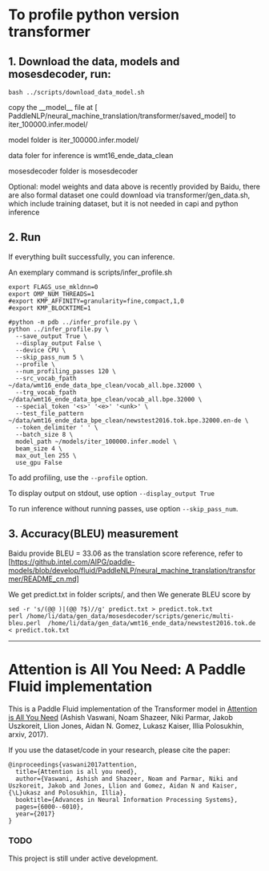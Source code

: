 
# To profile python version transformer 

## 1. Download the data, models and mosesdecoder, run:
```
bash ../scripts/download_data_model.sh
```
copy the \_\_model\_\_ file at [ PaddleNLP/neural_machine_translation/transformer/saved_model] to iter_100000.infer.model/

model folder is iter_100000.infer.model/

data foler for inference is wmt16_ende_data_clean

mosesdecoder folder is mosesdecoder

Optional: model weights and data above is recently provided by Baidu, there are also formal dataset one could download via transformer/gen_data.sh, which include training dataset, but it is not needed in capi and python inference

## 2. Run
If everything built successfully, you can inference.

An exemplary command is scripts/infer_profile.sh
```
export FLAGS_use_mkldnn=0
export OMP_NUM_THREADS=1
#export KMP_AFFINITY=granularity=fine,compact,1,0
#export KMP_BLOCKTIME=1

#python -m pdb ../infer_profile.py \
python ../infer_profile.py \
  --save_output True \
  --display_output False \
  --device CPU \
  --skip_pass_num 5 \
  --profile \
  --num_profiling_passes 120 \
  --src_vocab_fpath ~/data/wmt16_ende_data_bpe_clean/vocab_all.bpe.32000 \
  --trg_vocab_fpath ~/data/wmt16_ende_data_bpe_clean/vocab_all.bpe.32000 \
  --special_token '<s>' '<e>' '<unk>' \
  --test_file_pattern ~/data/wmt16_ende_data_bpe_clean/newstest2016.tok.bpe.32000.en-de \
  --token_delimiter ' ' \
  --batch_size 8 \
  model_path ~/models/iter_100000.infer.model \
  beam_size 4 \
  max_out_len 255 \
  use_gpu False
```
To add profiling, use the `--profile` option.

To display output on stdout, use option `--display_output True`

To run inference without running passes, use option `--skip_pass_num`.

## 3. Accuracy(BLEU) measurement
Baidu provide BLEU = 33.06 as the translation score reference, refer to [https://github.intel.com/AIPG/paddle-models/blob/develop/fluid/PaddleNLP/neural_machine_translation/transformer/README_cn.md]

We get predict.txt in folder scripts/, and then We generate BLEU score by
```
sed -r 's/(@@ )|(@@ ?$)//g' predict.txt > predict.tok.txt
perl /home/li/data/gen_data/mosesdecoder/scripts/generic/multi-bleu.perl  /home/li/data/gen_data/wmt16_ende_data/newstest2016.tok.de < predict.tok.txt
```
---

# Attention is All You Need: A Paddle Fluid implementation

This is a Paddle Fluid implementation of the Transformer model in [Attention is All You Need]() (Ashish Vaswani, Noam Shazeer, Niki Parmar, Jakob Uszkoreit, Llion Jones, Aidan N. Gomez, Lukasz Kaiser, Illia Polosukhin, arxiv, 2017).

If you use the dataset/code in your research, please cite the paper:

```text
@inproceedings{vaswani2017attention,
  title={Attention is all you need},
  author={Vaswani, Ashish and Shazeer, Noam and Parmar, Niki and Uszkoreit, Jakob and Jones, Llion and Gomez, Aidan N and Kaiser, {\L}ukasz and Polosukhin, Illia},
  booktitle={Advances in Neural Information Processing Systems},
  pages={6000--6010},
  year={2017}
}
```

### TODO

This project is still under active development.
